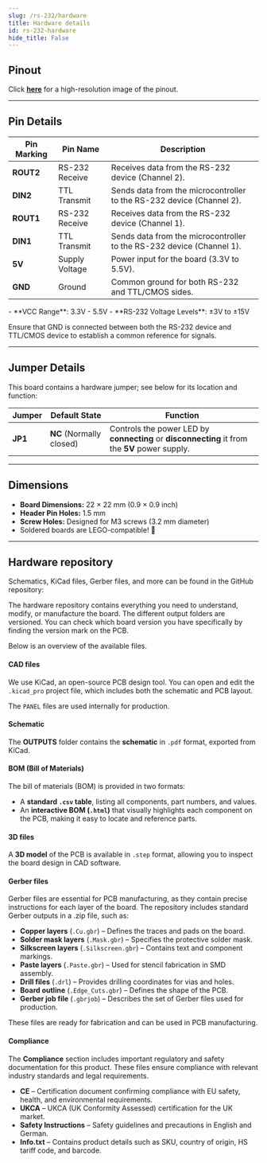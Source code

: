 ```yaml
---
slug: /rs-232/hardware 
title: Hardware details
id: rs-232-hardware 
hide_title: False
---
```


## Pinout

<CenteredImage src="/img/rs-232/pinout.jpg" alt="RS-232 transceiver pinout diagram" caption="RS-232 transceiver pinout diagram"/>

Click [**here**](/img/rs-232/pinout.jpg) for a high-resolution image of the pinout.

---

## Pin Details

| **Pin Marking** | **Pin Name**   | **Description**                                                                 |
|-----------------|----------------|---------------------------------------------------------------------------------|
| **ROUT2**       | RS-232 Receive | Receives data from the RS-232 device (Channel 2).                               |
| **DIN2**        | TTL Transmit   | Sends data from the microcontroller to the RS-232 device (Channel 2).           |
| **ROUT1**       | RS-232 Receive | Receives data from the RS-232 device (Channel 1).                               |
| **DIN1**        | TTL Transmit   | Sends data from the microcontroller to the RS-232 device (Channel 1).           |
| **5V**          | Supply Voltage | Power input for the board (3.3V to 5.5V).                                       |
| **GND**         | Ground         | Common ground for both RS-232 and TTL/CMOS sides.                               |

<InfoBox> 
- **VCC Range**: 3.3V - 5.5V 
- **RS-232 Voltage Levels**: ±3V to ±15V 
</InfoBox>

<WarningBox>Ensure that GND is connected between both the RS-232 device and TTL/CMOS device to establish a common reference for signals.</WarningBox>

---

## Jumper Details

This board contains a hardware jumper; see below for its location and function:

<CenteredImage src="/img/rs-232/JP1.png" alt="RS-232 jumper 1" caption="JP1"/>

| Jumper  | Default State            | Function                                                                                                      |
| ------- | ------------------------ | ------------------------------------------------------------------------------------------------------------- |
| **JP1** | **NC** (Normally closed) | Controls the power LED by **connecting** or **disconnecting** it from the **5V** power supply.                |

---

## Dimensions

- **Board Dimensions:** 22 × 22 mm (0.9 × 0.9 inch)  
- **Header Pin Holes:** 1.5 mm  
- **Screw Holes:** Designed for M3 screws (3.2 mm diameter)  
- Soldered boards are LEGO-compatible! 🧱 

---

## Hardware repository

Schematics, KiCad files, Gerber files, and more can be found in the GitHub repository:

<QuickLink 
  title="RS-232 transceiver board Hardware design" 
  description="GitHub hardware repository for this product"
  url="https://github.com/SolderedElectronics/RS-232-Transceiver-breakout-hardware-design" 
/> 

The hardware repository contains everything you need to understand, modify, or manufacture the board. The different output folders are versioned. You can check which board version you have specifically by finding the version mark on the PCB.

Below is an overview of the available files.  

#### CAD files

We use KiCad, an open-source PCB design tool. You can open and edit the `.kicad_pro` project file, which includes both the schematic and PCB layout.  

The `PANEL` files are used internally for production.  

#### Schematic

The **OUTPUTS** folder contains the **schematic** in `.pdf` format, exported from KiCad.

#### BOM (Bill of Materials)

The bill of materials (BOM) is provided in two formats:  

- A **standard `.csv` table**, listing all components, part numbers, and values.  
- An **interactive BOM (`.html`)** that visually highlights each component on the PCB, making it easy to locate and reference parts.  

#### 3D files

A **3D model** of the PCB is available in `.step` format, allowing you to inspect the board design in CAD software.  

#### Gerber files 

Gerber files are essential for PCB manufacturing, as they contain precise instructions for each layer of the board. The repository includes standard Gerber outputs in a .zip file, such as:  

- **Copper layers** (`.Cu.gbr`) – Defines the traces and pads on the board.  
- **Solder mask layers** (`.Mask.gbr`) – Specifies the protective solder mask.  
- **Silkscreen layers** (`.Silkscreen.gbr`) – Contains text and component markings.  
- **Paste layers** (`.Paste.gbr`) – Used for stencil fabrication in SMD assembly.  
- **Drill files** (`.drl`) – Provides drilling coordinates for vias and holes.  
- **Board outline** (`.Edge_Cuts.gbr`) – Defines the shape of the PCB.  
- **Gerber job file** (`.gbrjob`) – Describes the set of Gerber files used for production.  

These files are ready for fabrication and can be used in PCB manufacturing.

#### Compliance

The **Compliance** section includes important regulatory and safety documentation for this product. These files ensure compliance with relevant industry standards and legal requirements.  

- **CE** – Certification document confirming compliance with EU safety, health, and environmental requirements.  
- **UKCA** – UKCA (UK Conformity Assessed) certification for the UK market.  
- **Safety Instructions** – Safety guidelines and precautions in English and German.
- **Info.txt** – Contains product details such as SKU, country of origin, HS tariff code, and barcode.